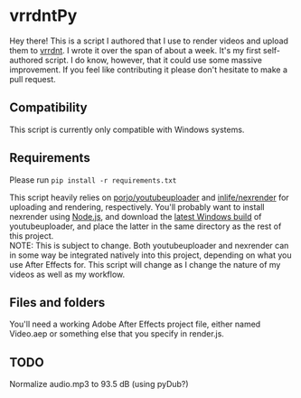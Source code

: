 # vrrdntPy

Hey there! This is a script I authored that I use to render videos and upload them to [vrrdnt](https://youtube.com/vrrdnt). I wrote it over the span of about a week. It's my first self-authored script. I do know, however, that it could use some massive improvement. If you feel like contributing it please don't hesitate to make a pull request.

## Compatibility  

This script is currently only compatible with Windows systems.  

## Requirements

Please run `pip install -r requirements.txt`
 
This script heavily relies on [porjo/youtubeuploader](https://github.com/porjo/youtubeuploader) and [inlife/nexrender](https://github.com/inlife/nexrender) for uploading and rendering, respectively. You'll probably want to install nexrender using [Node.js](https://nodejs.org), and download the [latest Windows build](https://github.com/porjo/youtubeuploader/releases) of youtubeuploader, and place the latter in the same directory as the rest of this project.  
NOTE: This is subject to change. Both youtubeuploader and nexrender can in some way be integrated natively into this project, depending on what you use After Effects for. This script will change as I change the nature of my videos as well as my workflow.

## Files and folders

You'll need a working Adobe After Effects project file, either named Video.aep or something else that you specify in render.js.

## TODO

Normalize audio.mp3 to 93.5 dB (using pyDub?)
